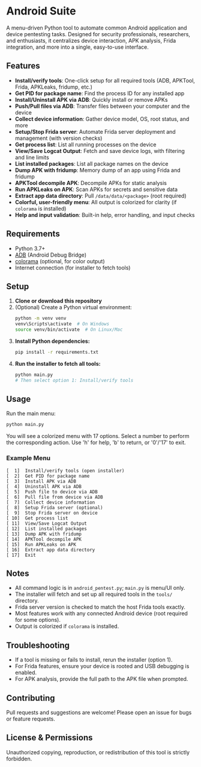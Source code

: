 
# Android Suite 

A menu-driven Python tool to automate common Android application and device pentesting tasks. Designed for security professionals, researchers, and enthusiasts, it centralizes device interaction, APK analysis, Frida integration, and more into a single, easy-to-use interface.

## Features

- **Install/verify tools**: One-click setup for all required tools (ADB, APKTool, Frida, APKLeaks, fridump, etc.)
- **Get PID for package name**: Find the process ID for any installed app
- **Install/Uninstall APK via ADB**: Quickly install or remove APKs
- **Push/Pull files via ADB**: Transfer files between your computer and the device
- **Collect device information**: Gather device model, OS, root status, and more
- **Setup/Stop Frida server**: Automate Frida server deployment and management (with version checks)
- **Get process list**: List all running processes on the device
- **View/Save Logcat Output**: Fetch and save device logs, with filtering and line limits
- **List installed packages**: List all package names on the device
- **Dump APK with fridump**: Memory dump of an app using Frida and fridump
- **APKTool decompile APK**: Decompile APKs for static analysis
- **Run APKLeaks on APK**: Scan APKs for secrets and sensitive data
- **Extract app data directory**: Pull `/data/data/<package>` (root required)
- **Colorful, user-friendly menu**: All output is colorized for clarity (if `colorama` is installed)
- **Help and input validation**: Built-in help, error handling, and input checks

## Requirements

- Python 3.7+
- [ADB](https://developer.android.com/studio/command-line/adb) (Android Debug Bridge)
- [colorama](https://pypi.org/project/colorama/) (optional, for color output)
- Internet connection (for installer to fetch tools)

## Setup

1. **Clone or download this repository**
2. (Optional) Create a Python virtual environment:
   ```sh
   python -m venv venv
   venv\Scripts\activate  # On Windows
   source venv/bin/activate  # On Linux/Mac
   ```
3. **Install Python dependencies:**
   ```sh
   pip install -r requirements.txt
   ```
4. **Run the installer to fetch all tools:**
   ```sh
   python main.py
   # Then select option 1: Install/verify tools
   ```

## Usage

Run the main menu:
```sh
python main.py
```

You will see a colorized menu with 17 options. Select a number to perform the corresponding action. Use 'h' for help, 'b' to return, or '0'/'17' to exit.

### Example Menu
```
[  1]  Install/verify tools (open installer)
[  2]  Get PID for package name
[  3]  Install APK via ADB
[  4]  Uninstall APK via ADB
[  5]  Push file to device via ADB
[  6]  Pull file from device via ADB
[  7]  Collect device information
[  8]  Setup Frida server (optional)
[  9]  Stop Frida server on device
[ 10]  Get process list
[ 11]  View/Save Logcat Output
[ 12]  List installed packages
[ 13]  Dump APK with fridump
[ 14]  APKTool decompile APK
[ 15]  Run APKLeaks on APK
[ 16]  Extract app data directory
[ 17]  Exit
```

## Notes
- All command logic is in `android_pentest.py`; `main.py` is menu/UI only.
- The installer will fetch and set up all required tools in the `tools/` directory.
- Frida server version is checked to match the host Frida tools exactly.
- Most features work with any connected Android device (root required for some options).
- Output is colorized if `colorama` is installed.

## Troubleshooting
- If a tool is missing or fails to install, rerun the installer (option 1).
- For Frida features, ensure your device is rooted and USB debugging is enabled.
- For APK analysis, provide the full path to the APK file when prompted.

## Contributing
Pull requests and suggestions are welcome! Please open an issue for bugs or feature requests.

## License & Permissions
Unauthorized copying, reproduction, or redistribution of this tool is strictly forbidden.


```


